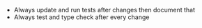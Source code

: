 - Always update and run tests after changes then document that
- Always test and type check after every change